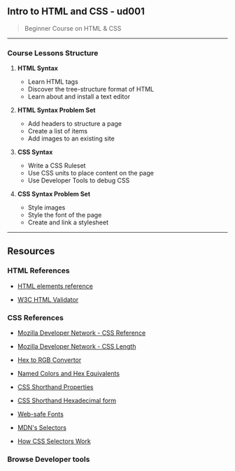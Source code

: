 ## Intro to HTML and CSS - ud001
> Beginner Course on HTML & CSS
---
### Course Lessons Structure


1. **HTML Syntax**

    - Learn HTML tags
    - Discover the tree-structure format of HTML
    - Learn about and install a text editor

2. **HTML Syntax Problem Set**

    - Add headers to structure a page
    - Create a list of items
    - Add images to an existing site

3. **CSS Syntax**

    - Write a CSS Ruleset
    - Use CSS units to place content on the page
    - Use Developer Tools to debug CSS

4. **CSS Syntax Problem Set**

    - Style images
    - Style the font of the page
    - Create and link a stylesheet
---

## Resources

### HTML References

- [HTML elements reference](https://developer.mozilla.org/en-US/docs/Web/HTML/Element)

- [W3C HTML Validator](https://validator.w3.org/#validate_by_input)

### CSS References

- [Mozilla Developer Network - CSS Reference](https://developer.mozilla.org/en-US/docs/Web/CSS/Reference)

- [Mozilla Developer Network - CSS Length](https://developer.mozilla.org/en-US/docs/Web/CSS/length)

- [Hex to RGB Convertor](http://hex.colorrrs.com/)

- [Named Colors and Hex Equivalents](https://css-tricks.com/snippets/css/named-colors-and-hex-equivalents/)

- [CSS Shorthand Properties](https://developer.mozilla.org/en-US/docs/Web/CSS/Shorthand_properties)

- [CSS Shorthand Hexadecimal form](https://en.wikipedia.org/wiki/Web_colors#Shorthand_hexadecimal_form)

- [Web-safe Fonts](http://www.cssfontstack.com/)

- [MDN's Selectors](https://developer.mozilla.org/en-US/docs/Web/Guide/CSS/Getting_started/Selectors)

- [How CSS Selectors Work](https://css-tricks.com/how-css-selectors-work/)



### Browse Developer tools

